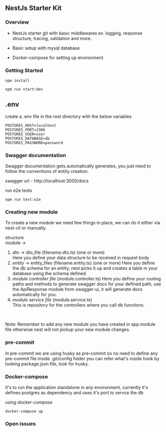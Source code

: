 ## NestJs Starter Kit

### Overview

- NestJs starter git with basic middlewares ex. logging, response structure, tracing, validation and more.

- Basic setup with mysql database

- Docker-compose for setting up environment

### Getting Started
```
npm install
```

```
npm run start:dev
```

## .env
create a .env file in the root directory with the below variables
```
POSTGRES_HOST=localhost
POSTGRES_PORT=3306
POSTGRES_USER=user
POSTGRES_DATABASE=db
POSTGRES_PASSWORD=password
```
### Swagger documentation
Swagger documentation gets automatically generates, you just need to follow the conventions of entity creation.

swagger url - http://localhost:3000/docs

run e2e tests </br>
```
npm run test:e2e
```

### Creating new module

To create a new module we need few things in place, we can do it either via nest-cli or manually.

structure </br>
module -> </br>
1. *dto* -> dto_file (filename.dto.ts) (one or more)</br>
Here you define your data structure to be received in request body
2. *entity* -> entity_files (filename.entity.ts) (one or more)
Here you define the db schema for an entity, nest picks it up and creates a table in your database using the schema defined. 
3. *module controller file* (module.controller.ts)
Here you define your routing paths and methods to generate swagger docs for your defined path, use the ApiResponse module from swagger-ui, it will generate docs automatically for you.
4. *module service file* (module.service.ts) </br>
This is repository for the controllers where you call db functions.
</br>

Note: Remember to add any new module you have created in app.module file otherwise nest will not pickup your new module changes.

### pre-commit
In pre-commit we are using husky as pre-commit so no need to define any pre-commit file inside .git/config folder
you can refer what's inside hook by looking package.json file, look for husky.

### Docker-compose
It's to run the application standalone in any environment, currently it's defines postgres as dependency and uses it's port to servce the db
</br>

*using docker-compose* </br>

`docker-compose up`

### Open issues
